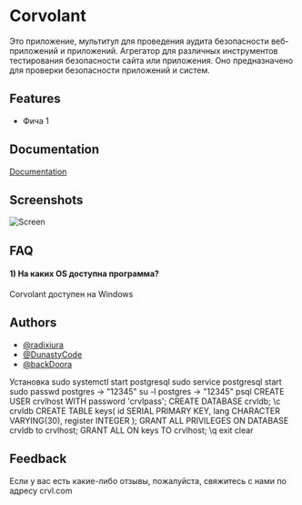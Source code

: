# Corvolant

Это приложение, мультитул для проведения аудита безопасности веб-приложений и приложений. Агрегатор для различных инструментов тестирования безопасности сайта или приложения. Оно предназначено для проверки безопасности приложений и систем.


## Features

- Фича 1


## Documentation

[Documentation](https://linktodocumentation)


## Screenshots

![Screen](https://github.com/RDXR-Consulting/Corvolant/assets/104996756/cefd055f-83bf-4fbb-8ce9-3bf703d2fc02)


## FAQ

#### 1) На каких OS доступна программа?

Corvolant доступен на Windows


## Authors

- [@radixiura](https://github.com/radixiura)
- [@DunastyCode](https://www.github.com/dunastycode)
- [@backDoora](https://github.com/backDoora)




Установка
sudo systemctl start postgresql
sudo service postgresql start
sudo passwd postgres -> "12345"
su -l postgres -> "12345"
psql
CREATE USER crvlhost WITH password 'crvlpass';
CREATE DATABASE crvldb;
\c crvldb
CREATE TABLE keys( id SERIAL PRIMARY KEY, lang CHARACTER VARYING(30), register INTEGER );
GRANT ALL PRIVILEGES ON DATABASE crvldb to crvlhost;
GRANT ALL ON keys TO crvlhost;
\q
exit
clear



## Feedback

Если у вас есть какие-либо отзывы, пожалуйста, свяжитесь с нами по адресу crvl.com

